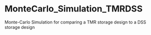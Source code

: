 # MonteCarlo_Simulation_TMRDSS
Monte-Carlo Simulation for comparing a TMR storage design to a DSS storage design
